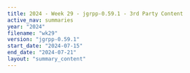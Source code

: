 ```yaml
---
title: 2024 - Week 29 - jgrpp-0.59.1 - 3rd Party Content
active_nav: summaries
year: "2024"
filename: "wk29"
version: "jgrpp-0.59.1"
start_date: "2024-07-15"
end_date: "2024-07-21"
layout: "summary_content"
---
```

